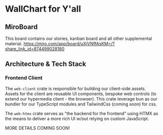 # WallChart for Y'all

## MiroBoard
This board contains our stories, kanban board and all other supplemental material.
https://miro.com/app/board/uXjVNffAsKM=/?share_link_id=874499028180

## Architecture & Tech Stack

### Frontend Client
The `web-client` crate is responsible for building our client-side assets.
Assets for the client are reusable UI components, bespoke web controls (to extend our hypermedia client - the browser).
This crate leverage bun as our bundler for our TypeScript modules and TailwindCss (coming soon) for css.

The `web-htmx` crate serves as "the backend for the frontend" using HTMX as the means to deliver a more rich UI w/out relying on custom JavaScript.

MORE DETAILS COMING SOON!
